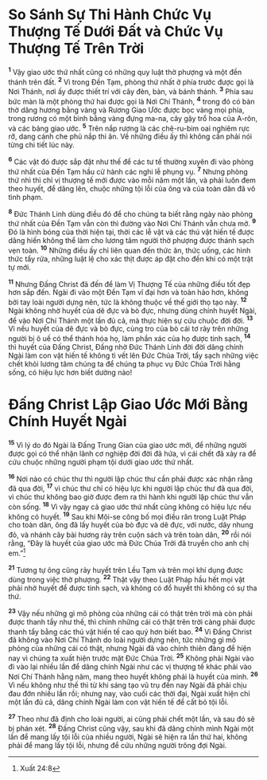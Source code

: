 # So Sánh Sự Thi Hành Chức Vụ Thượng Tế Dưới Đất và Chức Vụ Thượng Tế Trên Trời
<sup><b>1</b></sup> Vậy giao ước thứ nhất cũng có những quy luật thờ phượng và một đền thánh trên đất. <sup><b>2</b></sup> Vì trong Đền Tạm, phòng thứ nhất ở phía trước được gọi là Nơi Thánh, nơi ấy được thiết trí với cây đèn, bàn, và bánh thánh. <sup><b>3</b></sup> Phía sau bức màn là một phòng thứ hai được gọi là Nơi Chí Thánh, <sup><b>4</b></sup> trong đó có bàn thờ dâng hương bằng vàng và Rương Giao Ước được bọc vàng mọi phía, trong rương có một bình bằng vàng đựng ma-na, cây gậy trổ hoa của A-rôn, và các bảng giao ước. <sup><b>5</b></sup> Trên nắp rương là các chê-ru-bim oai nghiêm rực rỡ, dang cánh che phủ nắp thi ân. Về những điều ấy thì không cần phải nói từng chi tiết lúc này.

<sup><b>6</b></sup> Các vật đó được sắp đặt như thế để các tư tế thường xuyên đi vào phòng thứ nhất của Đền Tạm hầu cử hành các nghi lễ phụng vụ. <sup><b>7</b></sup> Nhưng phòng thứ nhì thì chỉ vị thượng tế mới được vào mỗi năm một lần, và phải luôn đem theo huyết, để dâng lên, chuộc những tội lỗi của ông và của toàn dân đã vô tình phạm.

<sup><b>8</b></sup> Đức Thánh Linh dùng điều đó để cho chúng ta biết rằng ngày nào phòng thứ nhất của Đền Tạm vẫn còn thì đường vào Nơi Chí Thánh vẫn chưa mở. <sup><b>9</b></sup> Đó là hình bóng của thời hiện tại, thời các lễ vật và các thú vật hiến tế được dâng hiến không thể làm cho lương tâm người thờ phượng được thánh sạch vẹn toàn. <sup><b>10</b></sup> Những điều ấy chỉ liên quan đến thức ăn, thức uống, các hình thức tẩy rửa, những luật lệ cho xác thịt được áp đặt cho đến khi có một trật tự mới.

<sup><b>11</b></sup> Nhưng Đấng Christ đã đến để làm Vị Thượng Tế của những điều tốt đẹp hơn sắp đến. Ngài đi vào một Đền Tạm vĩ đại hơn và toàn hảo hơn, không bởi tay loài người dựng nên, tức là không thuộc về thế giới thọ tạo này. <sup><b>12</b></sup> Ngài không nhờ huyết của dê đực và bò đực, nhưng dùng chính huyết Ngài, để vào Nơi Chí Thánh một lần đủ cả, mà thực hiện sự cứu chuộc đời đời. <sup><b>13</b></sup> Vì nếu huyết của dê đực và bò đực, cùng tro của bò cái tơ rảy trên những người bị ô uế có thể thánh hóa họ, làm phần xác của họ được tinh sạch, <sup><b>14</b></sup> thì huyết của Đấng Christ, Đấng nhờ Đức Thánh Linh đời đời dâng chính Ngài làm con vật hiến tế không tì vết lên Đức Chúa Trời, tẩy sạch những việc chết khỏi lương tâm chúng ta để chúng ta phục vụ Đức Chúa Trời hằng sống, có hiệu lực hơn biết dường nào!

# Đấng Christ Lập Giao Ước Mới Bằng Chính Huyết Ngài
<sup><b>15</b></sup> Vì lý do đó Ngài là Đấng Trung Gian của giao ước mới, để những người được gọi có thể nhận lãnh cơ nghiệp đời đời đã hứa, vì cái chết đã xảy ra để cứu chuộc những người phạm tội dưới giao ước thứ nhất.

<sup><b>16</b></sup> Nơi nào có chúc thư thì người lập chúc thư cần phải được xác nhận rằng đã qua đời, <sup><b>17</b></sup> vì chúc thư chỉ có hiệu lực khi người lập chúc thư đã qua đời, vì chúc thư không bao giờ được đem ra thi hành khi người lập chúc thư vẫn còn sống. <sup><b>18</b></sup> Vì vậy ngay cả giao ước thứ nhất cũng không có hiệu lực nếu không có huyết. <sup><b>19</b></sup> Sau khi Môi-se công bố mọi điều răn trong Luật Pháp cho toàn dân, ông đã lấy huyết của bò đực và dê đực, với nước, dây nhung đỏ, và nhánh cây bài hương rảy trên cuộn sách và trên toàn dân, <sup><b>20</b></sup> rồi nói rằng, “Đây là huyết của giao ước mà Đức Chúa Trời đã truyền cho anh chị em.”[^1-8d75bbf1-ab74-4406-b4f1-17ab2fb87ec4]

<sup><b>21</b></sup> Tương tự ông cũng rảy huyết trên Lều Tạm và trên mọi khí dụng được dùng trong việc thờ phượng. <sup><b>22</b></sup> Thật vậy theo Luật Pháp hầu hết mọi vật phải nhờ huyết để được tinh sạch, và không có đổ huyết thì không có sự tha thứ.

<sup><b>23</b></sup> Vậy nếu những gì mô phỏng của những cái có thật trên trời mà còn phải được thanh tẩy như thế, thì chính những cái có thật trên trời càng phải được thanh tẩy bằng các thú vật hiến tế cao quý hơn biết bao. <sup><b>24</b></sup> Vì Đấng Christ đã không vào Nơi Chí Thánh do loài người dựng nên, tức những gì mô phỏng của những cái có thật, nhưng Ngài đã vào chính thiên đàng để hiện nay vì chúng ta xuất hiện trước mặt Đức Chúa Trời. <sup><b>25</b></sup> Không phải Ngài vào đi vào lại nhiều lần để dâng chính Ngài như các vị thượng tế khác phải vào Nơi Chí Thánh hằng năm, mang theo huyết không phải là huyết của mình. <sup><b>26</b></sup> Vì nếu không như thế thì từ khi sáng tạo vũ trụ đến nay Ngài đã phải chịu đau đớn nhiều lần rồi; nhưng nay, vào cuối các thời đại, Ngài xuất hiện chỉ một lần đủ cả, dâng chính Ngài làm con vật hiến tế để cất bỏ tội lỗi.

<sup><b>27</b></sup> Theo như đã định cho loài người, ai cũng phải chết một lần, và sau đó sẽ bị phán xét. <sup><b>28</b></sup> Đấng Christ cũng vậy, sau khi đã dâng chính mình Ngài một lần để mang lấy tội lỗi của nhiều người, Ngài sẽ hiện ra lần thứ hai, không phải để mang lấy tội lỗi, nhưng để cứu những người trông đợi Ngài.

[^1-8d75bbf1-ab74-4406-b4f1-17ab2fb87ec4]: Xuất 24:8